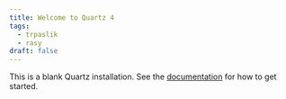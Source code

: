 ```yaml
---
title: Welcome to Quartz 4
tags:
  - trpaslik
  - rasy
draft: false
---
```


This is a blank Quartz installation.
See the [documentation](https://quartz.jzhao.xyz) for how to get started.
